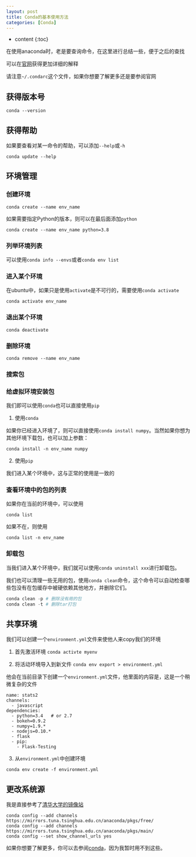 ```yaml
---
layout: post
title: Conda的基本使用方法
categories: [Conda]
---
```


* content
{:toc}

在使用anaconda时，老是要查询命令，在这里进行总结一些，便于之后的查找

可以在[官网](https://conda.io/projects/conda/en/latest/user-guide/index.html)获得更加详细的解释

请注意`~/.condarc`这个文件，如果你想要了解更多还是要参阅官网

## 获得版本号

`conda --version`

## 获得帮助

如果要查看对某一命令的帮助，可以添加`--help`或`-h`

`conda update --help`

## 环境管理

### 创建环境

`conda create --name env_name`

如果需要指定Python的版本，则可以在最后面添加`python`

`conda create --name env_name python=3.8`


### 列举环境列表
可以使用`conda info --envs`或者`conda env list`

### 进入某个环境

在ubuntu中，如果只是使用`activate`是不可行的，需要使用`conda activate`

`conda activate env_name`

### 退出某个环境

`conda deactivate`

###  删除环境

`conda remove --name env_name `

### 搜索包

### 给虚拟环境安装包

我们即可以使用`conda`也可以直接使用`pip`

1. 使用`conda`

如果你已经进入环境了，则可以直接使用`conda install numpy`。当然如果你想为其他环境下载包，也可以加上参数：

`conda install -n env_name numpy`

2. 使用`pip`

我们进入某个环境中，这与正常的使用是一致的

### 查看环境中的包的列表

如果你在当前的环境中，可以使用

`conda list`

如果不在，则使用

`conda list -n env_name`

### 卸载包

当我们进入某个环境中，我们就可以使用`conda uninstall xxx`进行卸载包。

我们也可以清理一些无用的包，使用`conda clean`命令，这个命令可以自动检查哪些包没有在包缓存中被硬依赖其他地方，并删除它们。
```python
conda clean -p # 删除没有用的包
conda clean -t # 删除tar打包
```


###

## 共享环境

我们可以创建一个`environment.yml`文件来使他人来copy我们的环境

1. 首先激活环境 `conda activte myenv`

2. 将活动环境导入到新文件 `conda env export > environment.yml`

他会在当前目录下创建一个`environment.yml`文件，他里面的内容是，这是一个稍微复杂的文件
```
name: stats2
channels:
  - javascript
dependencies:
  - python=3.4   # or 2.7
  - bokeh=0.9.2
  - numpy=1.9.*
  - nodejs=0.10.*
  - flask
  - pip:
    - Flask-Testing
```

3. 从`environment.yml`中创建环境

`conda env create -f environment.yml`

## 更改系统源

我是直接参考了[清华大学的镜像站](https://mirror.tuna.tsinghua.edu.cn/help/anaconda/)

```conda
conda config --add channels https://mirrors.tuna.tsinghua.edu.cn/anaconda/pkgs/free/
conda config --add channels https://mirrors.tuna.tsinghua.edu.cn/anaconda/pkgs/main/
conda config --set show_channel_urls yes
```


如果你想要了解更多，你可以去参阅[conda](https://conda.io/projects/conda/en/latest/user-guide/tasks/manage-environments.html#create-env-from-file)，因为我暂时用不到这些。